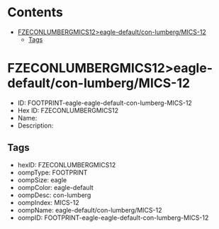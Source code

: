 



Contents
========

* [FZECONLUMBERGMICS12>eagle-default/con-lumberg/MICS-12](#fzeconlumbergmics12eagle-defaultcon-lumbergmics-12)
	* [Tags](#tags)

# FZECONLUMBERGMICS12>eagle-default/con-lumberg/MICS-12

- ID: FOOTPRINT-eagle-eagle-default-con-lumberg-MICS-12
- Hex ID: FZECONLUMBERGMICS12
- Name: 
- Description: 

## Tags

- hexID: FZECONLUMBERGMICS12
- oompType: FOOTPRINT
- oompSize: eagle
- oompColor: eagle-default
- oompDesc: con-lumberg
- oompIndex: MICS-12
- oompName: eagle-default/con-lumberg/MICS-12
- oompID: FOOTPRINT-eagle-eagle-default-con-lumberg-MICS-12
